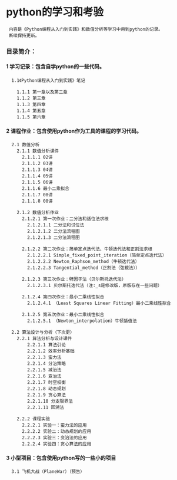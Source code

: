 # **python的学习和考验**
     内容是《Python编程从入门到实践》和数值分析等学习中用到python的记录。
     断续保持更新。
     

### 目录简介：
#### 1 学习记录：包含自学python的一些代码。
      1.1《Python编程从入门到实践》笔记
      
        1.1.1 第一章以及第二章
        1.1.2 第三章
        1.1.3 第四章
        1.1.4 第五章
        1.1.5 第六章
        
#### 2 课程作业：包含使用python作为工具的课程的学习代码。
      2.1 数值分析
        2.1.1 数值分析课件
          2.1.1.1 02讲
          2.1.1.2 03讲
          2.1.1.3 04讲
          2.1.1.4 05讲
          2.1.1.5 06讲
          2.1.1.6 最小二乘拟合
          2.1.1.7 08讲
          2.1.1.8 08讲
          
        2.1.2 数值分析作业
          2.1.2.1 第一次作业：二分法和适位法求根
            2.1.2.1.1 二分法和试位法
            2.1.2.1.2 二分法流程图
            2.1.2.1.3 二分法流程图
          
          2.1.2.2 第二次作业：简单定点迭代法、牛顿迭代法和正割法求根
            2.1.2.2.1 Simple_fixed_point_iteration（简单定点迭代法）
            2.1.2.2.2 Newton_Raphson_method（牛顿迭代法）
            2.1.2.2.3 Tangential_method（正割法（弦截法））
          
          2.1.2.3 第三次作业：劈因子法（贝尔斯托迭代法）
            2.1.2.3.1 贝尔斯托迭代法（注:_s是修改版，原版存在一些问题）
        
          2.1.2.4 第四次作业：最小二乘线性拟合
            2.1.2.4.1 （Least Squares Linear Fitting）最小二乘线性拟合
          
          2.1.2.5 第五次作业：最小二乘线性拟合
            2.1.2.5.1 （Newton_interpolation）牛顿插值法
          
      2.2 算法设计与分析（下次更）
        2.2.1 算法分析与设计课件
            2.2.1.1 算法引论
            2.2.1.2 效率分析基础
            2.2.1.3 蛮力法
            2.2.1.4 分治策略
            2.2.1.5 减治法
            2.2.1.6 变治法
            2.2.1.7 时空权衡
            2.2.1.8 动态规划
            2.2.1.9 贪心算法
            2.2.1.10 分支限界法
            2.2.1.11 回溯法
            
        2.2.2 课程实验
          2.2.2.1 实验一：蛮力法的应用
          2.2.2.2 实验二：动态规划的应用
          2.2.2.3 实验三：变治法的应用
          2.2.2.4 实验四：贪心算法的应用
          
#### 3 小型项目：包含使用python写的一些小的项目
      3.1 飞机大战（PlaneWar）（预告）
